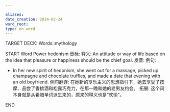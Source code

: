 ```yaml
---

aliases: 
date_creation: 2024-02-24
word_root: 
type: en_word
---
```

TARGET DECK: Words::mythology

START
Word Power
hedonism
音标: 
释义:
An attitude or way of life based on the idea that pleasure or happiness should be the chief goal.
发音:
例句:
- In her new spirit of hedonism, she went out for a massage, picked up champagne and chocolate truffles, and made a date that evening with an old boyfriend.
例句翻译:
在她新的享乐主义的思想指引下，她去享受了按摩、品尝了香槟酒和松露巧克力，在那一晚和她的老男友约会。
拓展:
这个词本身就是从希腊单词派生来的，原来的释义也是“欢愉”。
<!--ID: 1708780706872-->
END